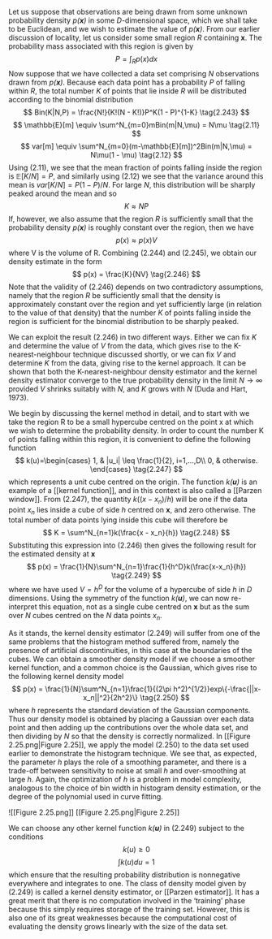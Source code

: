 Let us suppose that observations are being drawn from some unknown probability density *p(**x**)* in some *D*-dimensional space, which we shall take to be Euclidean, and we wish to estimate the value of *p(**x**)*. From our earlier discussion of locality, let us consider some small region *R* containing **x**. The probability mass associated with this region is given by
$$
P = \int_Rp(x)dx
\tag{2.242}
$$
Now suppose that we have collected a data set comprising *N* observations drawn from *p(**x**)*. Because each data point has a probability *P* of falling within *R*, the total number *K* of points that lie inside *R* will be distributed according to the binomial distribution
$$
Bin(K|N,P) = \frac{N!}{K!(N - K!)}P^K(1 - P)^{1-K}
\tag{2.243}
$$
$$
\mathbb{E}[m] \equiv \sum^N_{m=0}mBin(m|N,\mu) = N\mu
\tag{2.11}
$$
$$
var[m] \equiv \sum^N_{m=0}(m-\mathbb{E}[m])^2Bin(m|N,\mu) = N\mu(1 - \mu)
\tag{2.12}
$$
Using (2.11), we see that the mean fraction of points falling inside the region is $\mathbb{E}[K/N] = P$, and similarly using (2.12) we see that the variance around this mean is $var[K/N] = P(1 − P)/N$. For large *N*, this distribution will be sharply peaked around the mean and so
$$
K \approx NP
\tag{2.244}
$$
If, however, we also assume that the region *R* is sufficiently small that the probability density *p(**x**)* is roughly constant over the region, then we have
$$
p(x) \approx p(x)V
\tag{2.245}
$$
where V is the volume of R. Combining (2.244) and (2.245), we obtain our density estimate in the form
$$
p(x) = \frac{K}{NV}
\tag{2.246}
$$
Note that the validity of (2.246) depends on two contradictory assumptions, namely that the region *R* be sufficiently small that the density is approximately constant over the region and yet sufficiently large (in relation to the value of that density) that the number *K* of points falling inside the region is sufficient for the binomial distribution to be sharply peaked.

We can exploit the result (2.246) in two different ways. Either we can fix *K* and determine the value of *V* from the data, which gives rise to the K-nearest-neighbour technique discussed shortly, or we can fix *V* and determine *K* from the data, giving rise to the kernel approach. It can be shown that both the K-nearest-neighbour density estimator and the kernel density estimator converge to the true probability density in the limit $N \rightarrow \infty$ provided *V* shrinks suitably with *N*, and *K* grows with *N* (Duda and Hart, 1973).

We begin by discussing the kernel method in detail, and to start with we take the region R to be a small hypercube centred on the point x at which we wish to determine the probability density. In order to count the number K of points falling within this region, it is convenient to define the following function
$$
k(u)=\begin{cases}
1, & |u_i| \leq \frac{1}{2}, i=1,...,D\\
0, & otherwise.
\end{cases}
\tag{2.247}
$$
which represents a unit cube centred on the origin. The function *k(**u**)* is an example of a [[kernel function]], and in this context is also called a [[Parzen window]]. From (2.247), the quantity $k((x−x_n)/h)$ will be one if the data point $x_n$ lies inside a cube of side *h* centred on **x**, and zero otherwise. The total number of data points lying inside this cube will therefore be
$$
K = \sum^N_{n=1}k(\frac{x - x_n}{h})
\tag{2.248}
$$
Substituting this expression into (2.246) then gives the following result for the estimated density at **x**
$$
p(x) = \frac{1}{N}\sum^N_{n=1}\frac{1}{h^D}k(\frac{x-x_n}{h})
\tag{2.249}
$$
where we have used $V = h^D$ for the volume of a hypercube of side *h* in *D* dimensions. Using the symmetry of the function *k(**u**)*, we can now re-interpret this equation, not as a single cube centred on **x** but as the sum over *N* cubes centred on the *N* data points $x_n$.

As it stands, the kernel density estimator (2.249) will suffer from one of the same problems that the histogram method suffered from, namely the presence of artificial discontinuities, in this case at the boundaries of the cubes. We can obtain a smoother density model if we choose a smoother kernel function, and a common choice is the Gaussian, which gives rise to the following kernel density model
$$
p(x) = \frac{1}{N}\sum^N_{n=1}\frac{1}{(2\pi h^2)^{1/2}}exp\{-\frac{||x-x_n||^2}{2h^2}\}
\tag{2.250}
$$
where *h* represents the standard deviation of the Gaussian components. Thus our density model is obtained by placing a Gaussian over each data point and then adding up the contributions over the whole data set, and then dividing by *N* so that the density is correctly normalized. In [[Figure 2.25.png|Figure 2.25]], we apply the model (2.250) to the data set used earlier to demonstrate the histogram technique. We see that, as expected, the parameter *h* plays the role of a smoothing parameter, and there is a trade-off between sensitivity to noise at small *h* and over-smoothing at large *h*. Again, the optimization of *h* is a problem in model complexity, analogous to the choice of bin width in histogram density estimation, or the degree of the polynomial used in curve fitting.

![[Figure 2.25.png]]
[[Figure 2.25.png|Figure 2.25]]

We can choose any other kernel function *k(**u**)* in (2.249) subject to the conditions
$$
k(u) \geq 0
\tag{2.251}
$$
$$
\int k(u)du = 1
\tag{2.252}
$$
which ensure that the resulting probability distribution is nonnegative everywhere and integrates to one. The class of density model given by (2.249) is called a kernel density estimator, or [[Parzen estimator]]. It has a great merit that there is no computation involved in the ‘training’ phase because this simply requires storage of the training set. However, this is also one of its great weaknesses because the computational cost of evaluating the density grows linearly with the size of the data set.

